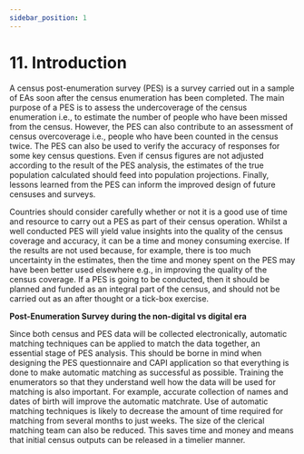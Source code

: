 ```yaml
---
sidebar_position: 1
---
```


# 11. Introduction

A census post-enumeration survey (PES) is a survey carried out in a sample of EAs soon after the census enumeration has been completed. The main purpose of a PES is to assess the undercoverage of the census enumeration i.e., to estimate the number of people who have been missed from the census. However, the PES can also contribute to an assessment of census overcoverage i.e., people who have been counted in the census twice. The PES can also be used to verify the accuracy of responses for some key census questions. Even if census figures are not adjusted according to the result of the PES analysis, the estimates of the true population calculated should feed into population projections. Finally, lessons learned from the PES can inform the improved design of future censuses and surveys.

Countries should consider carefully whether or not it is a good use of time and resource to carry out a PES as part of their census operation. Whilst a well conducted PES will yield value insights into the quality of the census coverage and accuracy, it can be a time and money consuming exercise. If the results are not used because, for example, there is too much uncertainty in the estimates, then the time and money spent on the PES may have been better used elsewhere e.g., in improving the quality of the census coverage. If a PES is going to be conducted, then it should be planned and funded as an integral part of the census, and should not be carried out as an after thought or a tick-box exercise.

**Post-Enumeration Survey during the non-digital vs digital era**

Since both census and PES data will be collected electronically, automatic matching techniques can be applied to match the data together, an essential stage of PES analysis. This should be borne in mind when designing the PES questionnaire and CAPI application so that everything is done to make automatic matching as successful as possible. Training the enumerators so that they understand well how the data will be used for matching is also important. For example, accurate collection of names and dates of birth will improve the automatic matchrate. Use of automatic matching techniques is likely to decrease the amount of time required for matching from several months to just weeks. The size of the clerical matching team can also be reduced. This saves time and money and means that initial census outputs can be released in a timelier manner.
